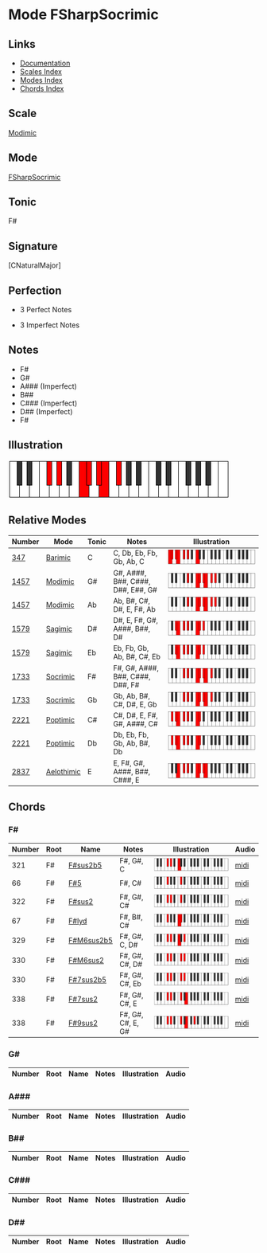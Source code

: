 # Mode FSharpSocrimic

## Links

- [Documentation](index.md)
- [Scales Index](Scales.md)
- [Modes Index](Modes.md)
- [Chords Index](Chords.md)

## Scale

[Modimic](ScaleModimic.md)

## Mode

[FSharpSocrimic](ModeFSharpSocrimic.md)

## Tonic

F#

## Signature

[CNaturalMajor]

## Perfection

 - 3 Perfect Notes

 - 3 Imperfect Notes

## Notes

- F#
- G#
- A### (Imperfect)
- B##
- C### (Imperfect)
- D## (Imperfect)
- F#

## Illustration

![FSharpSocrimic](ModeFSharpSocrimic.png)

## Relative Modes

| Number | Mode | Tonic | Notes | Illustration |
|--------|------|-------|-------|--------------|
| [347](https://ianring.com/musictheory/scales/347) | [Barimic](ModeBarimic.md) | C | C, Db, Eb, Fb, Gb, Ab, C | ![CNaturalBarimic](ModeCNaturalBarimic.png) |
| [1457](https://ianring.com/musictheory/scales/1457) | [Modimic](ModeModimic.md) | G# | G#, A###, B##, C###, D##, E##, G# | ![GSharpModimic](ModeGSharpModimic.png) |
| [1457](https://ianring.com/musictheory/scales/1457) | [Modimic](ModeModimic.md) | Ab | Ab, B#, C#, D#, E, F#, Ab | ![AFlatModimic](ModeAFlatModimic.png) |
| [1579](https://ianring.com/musictheory/scales/1579) | [Sagimic](ModeSagimic.md) | D# | D#, E, F#, G#, A###, B##, D# | ![DSharpSagimic](ModeDSharpSagimic.png) |
| [1579](https://ianring.com/musictheory/scales/1579) | [Sagimic](ModeSagimic.md) | Eb | Eb, Fb, Gb, Ab, B#, C#, Eb | ![EFlatSagimic](ModeEFlatSagimic.png) |
| [1733](https://ianring.com/musictheory/scales/1733) | [Socrimic](ModeSocrimic.md) | F# | F#, G#, A###, B##, C###, D##, F# | ![FSharpSocrimic](ModeFSharpSocrimic.png) |
| [1733](https://ianring.com/musictheory/scales/1733) | [Socrimic](ModeSocrimic.md) | Gb | Gb, Ab, B#, C#, D#, E, Gb | ![GFlatSocrimic](ModeGFlatSocrimic.png) |
| [2221](https://ianring.com/musictheory/scales/2221) | [Poptimic](ModePoptimic.md) | C# | C#, D#, E, F#, G#, A###, C# | ![CSharpPoptimic](ModeCSharpPoptimic.png) |
| [2221](https://ianring.com/musictheory/scales/2221) | [Poptimic](ModePoptimic.md) | Db | Db, Eb, Fb, Gb, Ab, B#, Db | ![DFlatPoptimic](ModeDFlatPoptimic.png) |
| [2837](https://ianring.com/musictheory/scales/2837) | [Aelothimic](ModeAelothimic.md) | E | E, F#, G#, A###, B##, C###, E | ![ENaturalAelothimic](ModeENaturalAelothimic.png) |

## Chords

### F#

| Number | Root | Name | Notes | Illustration | Audio |
|--------|------|------|-------|--------------|-------|
| 321 | F# | [F#sus2b5](ChordFSharpSuspendedSecondFlatFifth.md) | F#, G#, C | ![F#sus2b5](ChordFSharpSuspendedSecondFlatFifthRootPosition.png) | [midi](ChordFSharpSuspendedSecondFlatFifthRootPosition.mid) |
| 66 | F# | [F#5](ChordFSharpPowerChord.md) | F#, C# | ![F#5](ChordFSharpPowerChordRootPosition.png) | [midi](ChordFSharpPowerChordRootPosition.mid) |
| 322 | F# | [F#sus2](ChordFSharpSuspendedSecond.md) | F#, G#, C# | ![F#sus2](ChordFSharpSuspendedSecondRootPosition.png) | [midi](ChordFSharpSuspendedSecondRootPosition.mid) |
| 67 | F# | [F#lyd](ChordFSharpLydian.md) | F#, B#, C# | ![F#lyd](ChordFSharpLydianRootPosition.png) | [midi](ChordFSharpLydianRootPosition.mid) |
| 329 | F# | [F#M6sus2b5](ChordFSharpMajorSixthSuspendedSecondFlatFifth.md) | F#, G#, C, D# | ![F#M6sus2b5](ChordFSharpMajorSixthSuspendedSecondFlatFifthRootPosition.png) | [midi](ChordFSharpMajorSixthSuspendedSecondFlatFifthRootPosition.mid) |
| 330 | F# | [F#M6sus2](ChordFSharpMajorSixthSuspendedSecond.md) | F#, G#, C#, D# | ![F#M6sus2](ChordFSharpMajorSixthSuspendedSecondRootPosition.png) | [midi](ChordFSharpMajorSixthSuspendedSecondRootPosition.mid) |
| 330 | F# | [F#7sus2b5](ChordFSharpDominantSeventhSuspendedSecondFlatFifth.md) | F#, G#, C#, Eb | ![F#7sus2b5](ChordFSharpDominantSeventhSuspendedSecondFlatFifthRootPosition.png) | [midi](ChordFSharpDominantSeventhSuspendedSecondFlatFifthRootPosition.mid) |
| 338 | F# | [F#7sus2](ChordFSharpDominantSeventhSuspendedSecond.md) | F#, G#, C#, E | ![F#7sus2](ChordFSharpDominantSeventhSuspendedSecondRootPosition.png) | [midi](ChordFSharpDominantSeventhSuspendedSecondRootPosition.mid) |
| 338 | F# | [F#9sus2](ChordFSharpDominantNinthSuspendedSecond.md) | F#, G#, C#, E, G# | ![F#9sus2](ChordFSharpDominantNinthSuspendedSecondRootPosition.png) | [midi](ChordFSharpDominantNinthSuspendedSecondRootPosition.mid) |

### G#

| Number | Root | Name | Notes | Illustration | Audio |
|--------|------|------|-------|--------------|-------|

### A###

| Number | Root | Name | Notes | Illustration | Audio |
|--------|------|------|-------|--------------|-------|

### B##

| Number | Root | Name | Notes | Illustration | Audio |
|--------|------|------|-------|--------------|-------|

### C###

| Number | Root | Name | Notes | Illustration | Audio |
|--------|------|------|-------|--------------|-------|

### D##

| Number | Root | Name | Notes | Illustration | Audio |
|--------|------|------|-------|--------------|-------|

